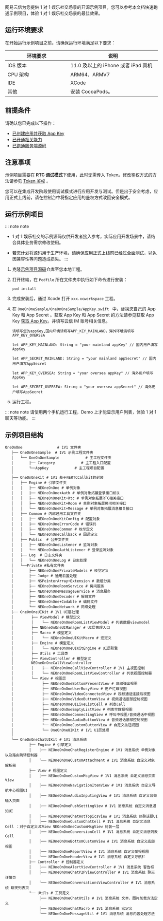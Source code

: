 <!-- keywords: Sample Code, 示例项目源码, 1V1, 1对1娱乐社交-->
网易云信为您提供 1 对 1 娱乐社交场景的开源示例项目，您可以参考本文档快速跑通示例项目，体验 1 对 1 娱乐社交场景的最佳效果。

## 运行环境要求

在开始运行示例项目之前，请确保运行环境满足以下要求：


<style>
table th:first-of-type {
    width: 35%;
}
table th:nth-of-type(2) {
    width: 50%;
}
</style>

| 环境要求  | 说明                                      |
| --------- | ------------------------------------------- |
| iOS 版本  | 11.0 及以上的 iPhone 或者 iPad 真机         |
| CPU 架构 | ARM64、ARMV7                               |
| IDE       | XCode                                       |
| 其他    | 安装 CocoaPods。  |


## <span id="前提条件">前提条件</span>
请确认您已完成以下操作：

- [已创建应用并获取 App Key](https://doc.yunxin.163.com/docs/jcyOTA0ODM/jE3OTc5NTY?platformId=50002)
- [已开通相关能力](https://doc.yunxin.163.com/1v1-social/docs/zk3NTk1NzU?platform=iOS)
- [已跑通服务端源码](https://doc.yunxin.163.com/1v1-social/docs/jE2NjQ1MzY?platform=server)
## 注意事项

示例项目需要在 **RTC 调试模式**下使用，此时无需传入 Token。修改鉴权方式的方法请参见 <a href="https://doc.yunxin.163.com/nertc/docs/TQ0MTI2ODQ?platform=android" target="_blank">Token 鉴权</a> 。

您可以在集成开发阶段使用调试模式进行应用开发与测试。但是出于安全考虑，应用正式上线前，请在控制台中将指定应用的鉴权方式改回安全模式。


## <span id="快速跑通 Sample Code">运行示例项目</span>

::: note note
- 1 对 1 娱乐社交的示例源码仅供开发者接入参考，实际应用开发场景中，请结合具体业务需求修改使用。

- 若您计划将源码用于生产环境，请确保应用正式上线前已经过全面测试，以免因兼容性等问题造成损失。
:::

1. 克隆<a href="https://github.com/netease-kit/1V1" target="_blank">示例项目源码</a>仓库至您本地工程。


2. 打开终端，在 `Podfile` 所在文件夹中执行如下命令进行安装：
    ```
    pod install
    ```
3. 完成安装后，通过 Xcode 打开 `xxx.xcworkspace` 工程。

4. 在 `OneOnOneSample/OneOnOneSample/AppKey.swift ` 中，替换您自己的 App Key 和 App Secret 。获取 App Key 和 App Secret 的方法请参见获取 App Key <a href="https://doc.yunxin.163.com/docs/jcyOTA0ODM/jcwMDQ2MTg?platformId=50192#获取 App Key" target="_blank">获取 App Key</a>。并填写云信 IM 账号相关信息。

    ```
    请填写您的appKey,国内环境请填写APP_KEY_MAINLAND，海外环境请填写APP_KEY_OVERSEA

    let APP_KEY_MAINLAND: String = "your mainland appKey" // 国内用户填写AppKey

    let APP_SECRET_MAINLAND: String = "your mainland appSecret" // 国内用户填写AppSecret

    let APP_KEY_OVERSEA: String = "your oversea appKey" // 海外用户填写AppKey

    let APP_SECRET_OVERSEA: String = "your oversea appSecret" // 海外用户填写AppSecret
    
    ```

  
5. 运行工程。

::: note note
    请使用两个手机运行工程，Demo 上才能显示用户列表，体验 1 对 1 聊天等功能。
:::

## 示例项目结构
```
OneOnOne                # 1V1 文件夹
   ├── OneOnOneSample  # 1V1 示例工程文件夹
   │   └── OneOnOneSample            # 主工程文件夹
   │       ├── Category            # 主工程入口配置
   │       └──AppKey            # 主工程项目配置
   │   
   ├── OneOnOneKit # 1V1 基于NERTCCallkit的封装
   │   ├── Engine # 引擎文件夹
   │   │   ├── NEOneOnOne # 单例对象
   │   │   ├── NEOneOnOne+Auth # 单例对象拓展登录接口相关
   │   │   ├── NEOneOnOneKit+Rtc # 单例对象拓展RTC相关接口
   │   │   ├── NEOneOnOneKit+Room # 单例对象拓展房间相关接口
   │   │   └── NEOneOnOneKit+Message # 单例对象拓展消息相关接口
   │   ├── Common # 内部通用工具文件夹
   │   │   ├── NEOneOnOneKitConfig # 配置对象
   │   │   ├── NEOneOnOneErrorCode # 错误码
   │   │   ├── NEOneOnOneCommon # 枚举定义
   │   │   └── NEOneOnOneCallback # 回调定义
   │   ├── Public  # 公开文件夹
   │   │   ├── NEOneOnOneListener # 监听对象
   │   │   └── NEOneOnOneAuthListener # 登录监听对象
   │   ├── Log  # 日志文件夹
   │   │   └── NEOneOnOneLog # 日志处理
   │   └──Private #私有文件夹
   │       ├── NEOneOnOnePrivateModels # 模型定义
   │       ├── Judge # 通用前置处理
   │       ├── NSPointerArray+Extension # 数组分类
   │       ├── NEOneOnOneRoomService # 房间服务
   │       ├── NEOneOnOneMessageService # 消息服务
   │       ├── NEOneOnOneDecoder # 解码文件
   │       ├── NEOneOnOne+Codable # 编码文件
   │       └── NEOneOnOneNetwork # 网络处理
   ├── OneOnOneUIKit # 1V1 UI层处理
   │        ├── ViewModel # 模型定义
   │        │    └── NEOneOnOneRoomListViewModel # 列表数据viewmodel
   │        ├── NEOneOnOneUIManager # UI层管理入口
   │        ├── Macro # 模型定义
   │        │    └── NEOneOnOneUIKitMacro # 宏定义
   │        ├── Engine # 模型定义
   │        │    └── NEOneOnOneUIKitEngine # UI层引擎
   │        ├── Utils # 工具类
   │        ├── ViewController # 模型定义
   │        NEOneOnOneCallViewController
   │        │    ├── NEOneOnOneCallViewController # 1V1 主视图控制
   │        │    └── NEOneOnOneRoomListViewController # 列表视图控制器
   │        └── View # 视图层
   │             ├── NEOneOnOneBottomPresentView # 底部弹出视图
   │             ├── NEOneOnOneUserBusyView # 用户忙碌视图
   │             ├── NEOneOnOneVideoConnectedView # 视频通话连接后视图
   │             ├── NEOneOnOneVideoButtomView # 视频通话底部控制视图
   │             ├── NEOneOnOneUILiveListCell # 列表Cell
   │             ├── NEOneOnOneEmptyListView # 列表空数据视图
   │             ├── NEOneOnOneConnectingView # 呼叫中视图/音频通话中视图
   │             ├── NEOneOnOneAudioButtomView # 音频通话底部控制视图
   │             └── NEOneOnOneCustomButtonView # 自定义按钮视图
   │             └── OneOnOneUIKit # 1V1 UI层处理
   │
   └── OneOnOneChatUIKit # 1V1 消息系统
           ├── Engine # 引擎定义
           │    ├── NEOneOnOneChatRegisterEngine # 1V1 消息系统 单例对象以及路由跳转控制器
           │    └── NEOneOnOneCustomAttachment # 1V1 消息系统 自定义对象解析器
           ├── View # 视图定义
           │    ├── NEOneOnOneCustomMsgView # 1V1 消息系统 自定义消息页面View
           │    ├── NEOneOnOneNavigationItemView # 1V1 消息系统 自定义导航中心视图UI
           │    ├── NEOneOnOneAudioInputingView # 1V1 消息系统 自定义音频输入页面
           │    ├── NEOneOnOnePushSettingView # 1V1 消息系统 自定义消息通知UI
           │    ├── NEOneOnOneChatHotTopicsView # 1V1 消息系统 热聊话题UI
           │    ├── NEOneOnOneCustomChatCell # 1V1 消息系统 自定义消息Cell ：对于自定义UIView NEOneOnOneCustomMsgView 封装一层
           │    ├── NEOneOnOneConversionCell # 1V1 消息系统 自定义消息列表Cell
           │    ├── NEOneOnOneBottomCustomView # 1V1 消息系统 自定义底部视图
           │    ├── NEOneOnOneReportView # 1V1 消息系统 自定义举报视图
           │    └── NEOneOnOneHeaderView # 1V1 消息系统 自定义导航栏
           ├── Controller # 控制器定义
           │    ├── NEOneOnOneAlertViewController # 1V1 消息系统 警告框
           │    ├── NEOneOnOneChatP2PViewController # 1V1 消息系统 聊天详情页
           │    └── NEOneOnOneConversationsViewController # 1V1 消息系统 聊天列表页
           └── Utils # 工具定义
                ├── NEOneOnOneChatUtils # 1V1 消息系统 文本，图片加载方法定义
                ├── NEOneOnOneChatMacro # 1V1 消息系统 宏定义
                └── NEOneOnOneMessageUtil # 1V1 消息系统 消息内容处理方法
```




